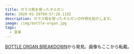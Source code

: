 ```yaml
---
title: ガラス瓶を使ったオルガン
date: 2020-01-26T09:57:28.119Z
description: ガラス瓶を使ったオルガンの作例を紹介します。
image: /img/bottle-organ.jpg
tags:
  - 音楽
---
```

[BOTTLE ORGAN BREAKDOWN](https://hackaday.com/2019/12/14/bottle-organ-breakdown/)から発見。画像もここから転載。
